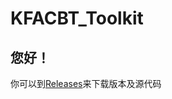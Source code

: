 # KFACBT_Toolkit

## 您好！

你可以到[Releases](https://github.com/gytxtx/KFACBT_Toolkit/releases)来下载版本及源代码

